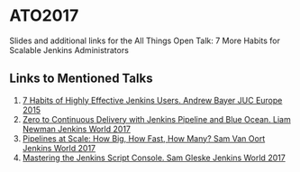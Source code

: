 # ATO2017
Slides and additional links for the All Things Open Talk: 7 More Habits for Scalable Jenkins Administrators

## Links to Mentioned Talks
1. [7 Habits of Highly Effective Jenkins Users.  Andrew Bayer  JUC Europe 2015](https://www.youtube.com/watch?v=aJsN9WZTCbo)
2. [Zero to Continuous Delivery with Jenkins Pipeline and Blue Ocean.  Liam Newman  Jenkins World 2017](https://www.youtube.com/watch?v=LO9n39kouCU)
3. [Pipelines at Scale: How Big, How Fast, How Many?  Sam Van Oort  Jenkins World 2017](https://www.youtube.com/watch?v=p0qX409wwPw)
4. [Mastering the Jenkins Script Console.  Sam Gleske  Jenkins World 2017](https://www.youtube.com/watch?v=qaUPESDcsGg&t=12s)
